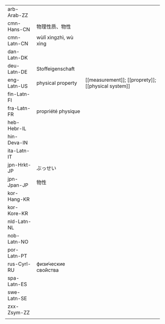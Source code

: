 | | | |
|-|-|-|
| arb-Arab-ZZ |  |  |
| cmn-Hans-CN | 物理性质、物性 |  |
| cmn-Latn-CN | wùlǐ xìngzhì, wù xìng |  |
| dan-Latn-DK |  |  |
| deu-Latn-DE | Stoffeigenschaft |  |
| eng-Latn-US | physical property | [[measurement]]; [[proprety]]; [[physical system]] |
| fin-Latn-FI |  |  |
| fra-Latn-FR | propriété physique |  |
| heb-Hebr-IL |  |  |
| hin-Deva-IN |  |  |
| ita-Latn-IT |  |  |
| jpn-Hrkt-JP | ぶっせい |  |
| jpn-Jpan-JP | 物性 |  |
| kor-Hang-KR |  |  |
| kor-Kore-KR |  |  |
| nld-Latn-NL |  |  |
| nob-Latn-NO |  |  |
| por-Latn-PT |  |  |
| rus-Cyrl-RU | физи́ческие сво́йства |  |
| spa-Latn-ES |  |  |
| swe-Latn-SE |  |  |
| zxx-Zsym-ZZ |  |  |
|  |  |  |
